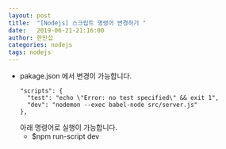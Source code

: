 ```yaml
---
layout: post
title:  "[Nodejs] 스크립트 명령어 변경하기 "
date:   2019-06-21-21:16:00
author: 한만섭
categories: nodejs
tags: nodejs
---
```



* pakage.json 에서 변경이 가능합니다. 
  ```
  "scripts": {
    "test": "echo \"Error: no test specified\" && exit 1",
    "dev": "nodemon --exec babel-node src/server.js"
  },
  ```
  아래 명령어로 실행이 가능합니다. 
  - $npm run-script dev
